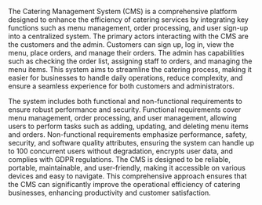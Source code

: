 The Catering Management System (CMS) is a comprehensive platform designed to enhance the efficiency of catering services by integrating key functions
such as menu management, order processing, and user sign-up into a centralized system. The primary actors interacting with the CMS are the customers
and the admin. Customers can sign up, log in, view the menu, place orders, and manage their orders. The admin has capabilities such as checking the order list,
assigning staff to orders, and managing the menu items. This system aims to streamline the catering process, making it easier for businesses to handle daily operations,
reduce complexity, and ensure a seamless experience for both customers and administrators.

The system includes both functional and non-functional requirements to ensure robust performance and security. Functional requirements cover menu management,
order processing, and user management, allowing users to perform tasks such as adding, updating, and deleting menu items and orders.
Non-functional requirements emphasize performance, safety, security, and software quality attributes, ensuring the system can handle up to 100 concurrent users
without degradation, encrypts user data, and complies with GDPR regulations. The CMS is designed to be reliable, portable, maintainable, and user-friendly, 
making it accessible on various devices and easy to navigate. This comprehensive approach ensures that the CMS can significantly improve the operational efficiency
of catering businesses, enhancing productivity and customer satisfaction.
